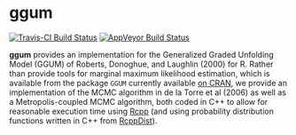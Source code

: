# ggum

[![Travis-CI Build Status](https://travis-ci.org/duckmayr/ggum.svg?branch=master)](https://travis-ci.org/duckmayr/ggum)
[![AppVeyor Build Status](https://ci.appveyor.com/api/projects/status/github/duckmayr/ggum?branch=master&svg=true)](https://ci.appveyor.com/project/duckmayr/ggum)

**ggum** provides an implementation for the Generalized Graded Unfolding Model (GGUM) of Roberts, Donoghue, and Laughlin (2000) for R. Rather than provide tools for marginal maximum likelihood estimation, which is available from the package `GGUM` currently available [on CRAN](https://CRAN.R-project.org/package=GGUM), we provide an implementation of the MCMC algorithm in de la Torre et al (2006) as well as a Metropolis-coupled MCMC algorithm, both coded in C++ to allow for reasonable execution time using [Rcpp](https://github.com/RcppCore/Rcpp) (and using probability distribution functions written in C++ from [RcppDist](https://github.com/duckmayr/RcppDist)).

